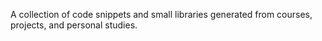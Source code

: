 A collection of code snippets and small libraries generated from courses, projects, and personal studies.
